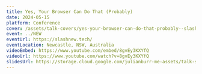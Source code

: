 ```yaml
---
title: Yes, Your Browser Can Do That (Probably)
date: 2024-05-15
platform: Conference
cover: /assets/talk-covers/yes-your-browser-can-do-that-probably--slashnew-2024.png
event: ../NEW
eventUrl: https://slashnew.tech/
eventLocation: Newcastle, NSW, Australia
videoEmbed: https://www.youtube.com/embed/8gvEy3KXYfQ
videoUrl: https://www.youtube.com/watch?v=8gvEy3KXYfQ
slidesUrl: https://storage.cloud.google.com/julianburr-me-assets/talk-slides/yes-your-browser-can-do-that-probably--slashnew-2024.pdf
---
```

